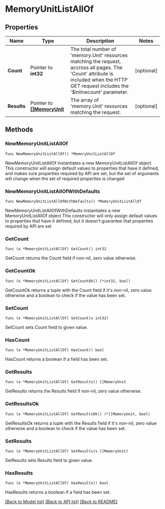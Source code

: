 # MemoryUnitListAllOf

## Properties

Name | Type | Description | Notes
------------ | ------------- | ------------- | -------------
**Count** | Pointer to **int32** | The total number of &#39;memory.Unit&#39; resources matching the request, accross all pages. The &#39;Count&#39; attribute is included when the HTTP GET request includes the &#39;$inlinecount&#39; parameter. | [optional] 
**Results** | Pointer to [**[]MemoryUnit**](memory.Unit.md) | The array of &#39;memory.Unit&#39; resources matching the request. | [optional] 

## Methods

### NewMemoryUnitListAllOf

`func NewMemoryUnitListAllOf() *MemoryUnitListAllOf`

NewMemoryUnitListAllOf instantiates a new MemoryUnitListAllOf object
This constructor will assign default values to properties that have it defined,
and makes sure properties required by API are set, but the set of arguments
will change when the set of required properties is changed

### NewMemoryUnitListAllOfWithDefaults

`func NewMemoryUnitListAllOfWithDefaults() *MemoryUnitListAllOf`

NewMemoryUnitListAllOfWithDefaults instantiates a new MemoryUnitListAllOf object
This constructor will only assign default values to properties that have it defined,
but it doesn't guarantee that properties required by API are set

### GetCount

`func (o *MemoryUnitListAllOf) GetCount() int32`

GetCount returns the Count field if non-nil, zero value otherwise.

### GetCountOk

`func (o *MemoryUnitListAllOf) GetCountOk() (*int32, bool)`

GetCountOk returns a tuple with the Count field if it's non-nil, zero value otherwise
and a boolean to check if the value has been set.

### SetCount

`func (o *MemoryUnitListAllOf) SetCount(v int32)`

SetCount sets Count field to given value.

### HasCount

`func (o *MemoryUnitListAllOf) HasCount() bool`

HasCount returns a boolean if a field has been set.

### GetResults

`func (o *MemoryUnitListAllOf) GetResults() []MemoryUnit`

GetResults returns the Results field if non-nil, zero value otherwise.

### GetResultsOk

`func (o *MemoryUnitListAllOf) GetResultsOk() (*[]MemoryUnit, bool)`

GetResultsOk returns a tuple with the Results field if it's non-nil, zero value otherwise
and a boolean to check if the value has been set.

### SetResults

`func (o *MemoryUnitListAllOf) SetResults(v []MemoryUnit)`

SetResults sets Results field to given value.

### HasResults

`func (o *MemoryUnitListAllOf) HasResults() bool`

HasResults returns a boolean if a field has been set.


[[Back to Model list]](../README.md#documentation-for-models) [[Back to API list]](../README.md#documentation-for-api-endpoints) [[Back to README]](../README.md)


